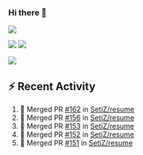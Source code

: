 ### Hi there 👋

![](https://github-profile-summary-cards.vercel.app/api/cards/profile-details?username=SetiZ&theme=github_dark)

![](https://github-profile-summary-cards.vercel.app/api/cards/repos-per-language?username=SetiZ&theme=github_dark)
![](https://github-profile-summary-cards.vercel.app/api/cards/most-commit-language?username=SetiZ&theme=github_dark)

![](https://github-profile-summary-cards.vercel.app/api/cards/stats?username=SetiZ&theme=github_dark)

## :zap: Recent Activity	

<!--START_SECTION:activity-->
1. 🎉 Merged PR [#162](https://github.com/SetiZ/resume/pull/162) in [SetiZ/resume](https://github.com/SetiZ/resume)
2. 🎉 Merged PR [#156](https://github.com/SetiZ/resume/pull/156) in [SetiZ/resume](https://github.com/SetiZ/resume)
3. 🎉 Merged PR [#153](https://github.com/SetiZ/resume/pull/153) in [SetiZ/resume](https://github.com/SetiZ/resume)
4. 🎉 Merged PR [#152](https://github.com/SetiZ/resume/pull/152) in [SetiZ/resume](https://github.com/SetiZ/resume)
5. 🎉 Merged PR [#151](https://github.com/SetiZ/resume/pull/151) in [SetiZ/resume](https://github.com/SetiZ/resume)
<!--END_SECTION:activity-->

<!--
**SetiZ/SetiZ** is a ✨ _special_ ✨ repository because its `README.md` (this file) appears on your GitHub profile.

Here are some ideas to get you started:

- 🔭 I’m currently working on ...
- 🌱 I’m currently learning ...
- 👯 I’m looking to collaborate on ...
- 🤔 I’m looking for help with ...
- 💬 Ask me about ...
- 📫 How to reach me: ...
- 😄 Pronouns: ...
- ⚡ Fun fact: ...
-->
